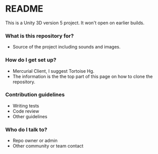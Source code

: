 # README #

This is a Unity 3D version 5 project. It won't open on earlier builds.

### What is this repository for? ###

* Source of the project including sounds and images.

### How do I get set up? ###

* Mercurial Client, I suggest Tortoise Hg.
* The information is the the top part of this page on how to clone the repository.

### Contribution guidelines ###

* Writing tests
* Code review
* Other guidelines

### Who do I talk to? ###

* Repo owner or admin
* Other community or team contact